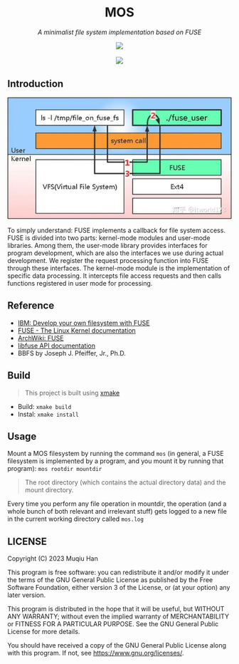 <div align="center">

# MOS

*A minimalist file system implementation based on FUSE*

![](https://github.com/muqiuhan/mos/actions/workflows/build.yaml/badge.svg) 

![](https://img.shields.io/badge/WIP-FFFF00)

</div>

## Introduction

<div align="center">

![](.github/fuse.webp)

</div>

To simply understand: FUSE implements a callback for file system access. FUSE is divided into two parts: kernel-mode modules and user-mode libraries. Among them, the user-mode library provides interfaces for program development, which are also the interfaces we use during actual development. We register the request processing function into FUSE through these interfaces. The kernel-mode module is the implementation of specific data processing. It intercepts file access requests and then calls functions registered in user mode for processing.

## Reference
- [IBM: Develop your own filesystem with FUSE](http://www.cs.williams.edu/~jannen/teaching/s19/cs333/readings/FUSE/IBM_l-fuse.pdf)
- [FUSE - The Linux Kernel documentation](https://www.kernel.org/doc/html/latest/filesystems/fuse.html)
- [ArchWiki: FUSE](https://wiki.archlinux.org/title/FUSE)
- [libfuse API documentation](http://libfuse.github.io/doxygen/)
- BBFS by Joseph J. Pfeiffer, Jr., Ph.D. 

## Build
> This project is built using [xmake](https://xmake.io)

- Build: `xmake build`
- Instal: `xmake install`

## Usage

Mount a MOS filesystem by running the command `mos` (in general, a FUSE filesystem is implemented by a program, and you mount it by running that program): `mos rootdir mountdir`
   > The root directory (which contains the actual directory data) and the mount directory. 

Every time you perform any file operation in mountdir, the operation (and a whole bunch of both relevant and irrelevant stuff) gets logged to a new file in the current working directory called `mos.log`

## LICENSE

Copyright (C) 2023 Muqiu Han

This program is free software: you can redistribute it and/or modify
it under the terms of the GNU General Public License as published by
the Free Software Foundation, either version 3 of the License, or
(at your option) any later version.

This program is distributed in the hope that it will be useful,
but WITHOUT ANY WARRANTY; without even the implied warranty of
MERCHANTABILITY or FITNESS FOR A PARTICULAR PURPOSE.  See the
GNU General Public License for more details.

You should have received a copy of the GNU General Public License
along with this program.  If not, see <https://www.gnu.org/licenses/>.